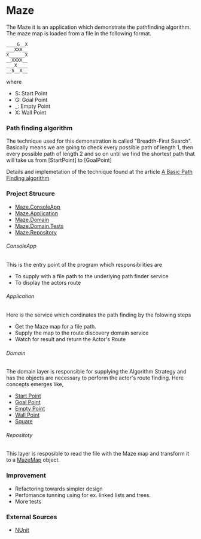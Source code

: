 # Maze 

The Maze it is an application which demonstrate the pathfinding algorithm. The maze map is loaded from a file in the following format.

``` 
____G__X
___XXX__
X______X
__XXXX__
___X____
__S__X__
```

where
 - S: Start Point
 - G: Goal Point
 - _: Empty Point
 - X: Wall Point
 
### Path finding algorithm
The technique used for this demonstration is called "Breadth-First Search".
Basically means we are going to check every possible path of length 1, then every possible path of length 2 and so on until we find the shortest path that will take us from [StartPoint] to [GoalPoint]

Details and implemetation of the technique found at the article [A Basic Path Finding algorithm](http://gregtrowbridge.com/a-basic-pathfinding-algorithm/)

### Project Strucure
* [Maze.ConsoleApp](https://github.com/klimisa/Maze/tree/master/Maze.ConsoleApp)
* [Maze.Application](https://github.com/klimisa/Maze/tree/master/Maze.Application)
* [Maze.Domain](https://github.com/klimisa/Maze/tree/master/Maze.Domain)
* [Maze.Domain.Tests](https://github.com/klimisa/Maze/tree/master/Maze.Domain.Tests)
* [Maze.Repository](https://github.com/klimisa/Maze/tree/master/Maze.Repository)

###### ConsoleApp
This is the entry point of the program which responsibilities are 
 - To supply with a file path to the underlying path finder service
 - To display the actors route

###### Application
Here is the service which cordinates the path finding by the folowing steps 
 - Get the Maze map for a file path.
 - Supply the map to the route discovery domain service
 - Watch for result and return the Actor's Route
 
###### Domain
The domain layer is responsible for supplying the Algorithm Strategy and has the objects are necessary to perform the actor's route finding.
Here concepts emerges like,
 - [Start Point](https://github.com/klimisa/Maze/blob/master/Maze.Domain/Points/StartPoint.cs)
 - [Goal Point](https://github.com/klimisa/Maze/blob/master/Maze.Domain/Points/GoalPoint.cs)
 - [Empty Point](https://github.com/klimisa/Maze/blob/master/Maze.Domain/Points/EmptyPoint.cs)
 - [Wall Point](https://github.com/klimisa/Maze/blob/master/Maze.Domain/Points/WallPoint.cs)
 - [Square](https://github.com/klimisa/Maze/blob/master/Maze.Domain/PathFinder/Square.cs)

###### Repositoty
This layer is resposible to read the file with the Maze map and transform it to a [MazeMap](https://github.com/klimisa/Maze/blob/master/Maze.Domain/Service/MazeMap.cs) object.

### Improvement
 - Refactoring towards simpler design
 - Perfomance tunning using for ex. linked lists and trees.
 - More tests


### External Sources
  - [NUnit](https://www.nuget.org/packages/NUnit/)
